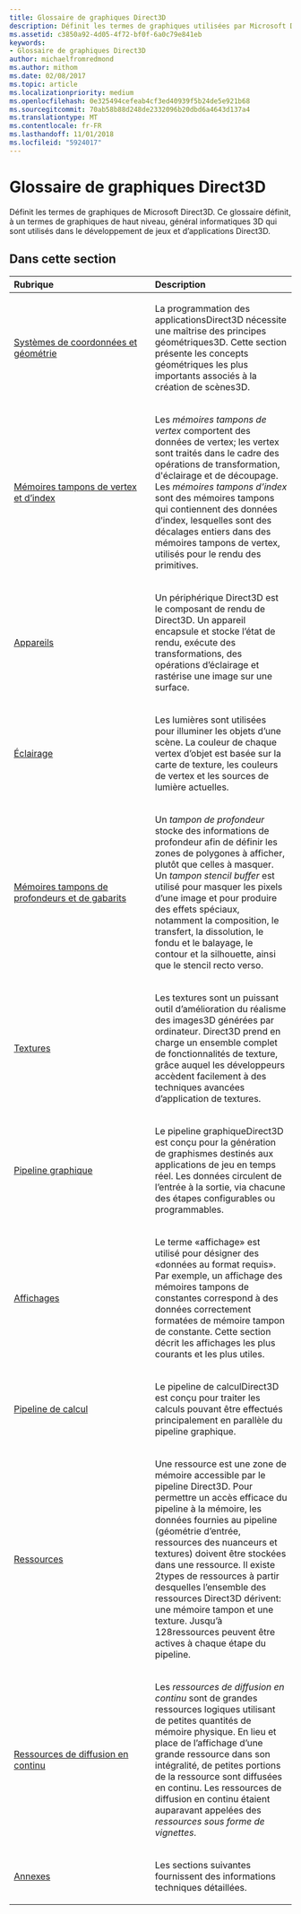 ```yaml
---
title: Glossaire de graphiques Direct3D
description: Définit les termes de graphiques utilisées par Microsoft Direct3D.
ms.assetid: c3850a92-4d05-4f72-bf0f-6a0c79e841eb
keywords:
- Glossaire de graphiques Direct3D
author: michaelfromredmond
ms.author: mithom
ms.date: 02/08/2017
ms.topic: article
ms.localizationpriority: medium
ms.openlocfilehash: 0e325494cefeab4cf3ed40939f5b24de5e921b68
ms.sourcegitcommit: 70ab58b88d248de2332096b20dbd6a4643d137a4
ms.translationtype: MT
ms.contentlocale: fr-FR
ms.lasthandoff: 11/01/2018
ms.locfileid: "5924017"
---
```

# <a name="direct3d-graphics-glossary"></a>Glossaire de graphiques Direct3D


Définit les termes de graphiques de Microsoft Direct3D. Ce glossaire définit, à un termes de graphiques de haut niveau, général informatiques 3D qui sont utilisés dans le développement de jeux et d’applications Direct3D.

## <a name="span-idin-this-sectionspanin-this-section"></a><span id="in-this-section"></span>Dans cette section


<table>
<colgroup>
<col width="50%" />
<col width="50%" />
</colgroup>
<thead>
<tr class="header">
<th align="left">Rubrique</th>
<th align="left">Description</th>
</tr>
</thead>
<tbody>
<tr class="odd">
<td align="left"><p><a href="coordinate-systems-and-geometry.md">Systèmes de coordonnées et géométrie</a></p></td>
<td align="left"><p>La programmation des applicationsDirect3D nécessite une maîtrise des principes géométriques3D. Cette section présente les concepts géométriques les plus importants associés à la création de scènes3D.</p></td>
</tr>
<tr class="even">
<td align="left"><p><a href="vertex-and-index-buffers.md">Mémoires tampons de vertex et d’index</a></p></td>
<td align="left"><p>Les <em>mémoires tampons de vertex</em> comportent des données de vertex; les vertex sont traités dans le cadre des opérations de transformation, d'éclairage et de découpage. Les <em>mémoires tampons d’index</em> sont des mémoires tampons qui contiennent des données d’index, lesquelles sont des décalages entiers dans des mémoires tampons de vertex, utilisés pour le rendu des primitives.</p></td>
</tr>
<tr class="odd">
<td align="left"><p><a href="devices.md">Appareils</a></p></td>
<td align="left"><p>Un périphérique Direct3D est le composant de rendu de Direct3D. Un appareil encapsule et stocke l’état de rendu, exécute des transformations, des opérations d’éclairage et rastérise une image sur une surface.</p></td>
</tr>
<tr class="even">
<td align="left"><p><a href="lights-and-materials.md">Éclairage</a></p></td>
<td align="left"><p>Les lumières sont utilisées pour illuminer les objets d’une scène. La couleur de chaque vertex d’objet est basée sur la carte de texture, les couleurs de vertex et les sources de lumière actuelles.</p></td>
</tr>
<tr class="odd">
<td align="left"><p><a href="depth-and-stencil-buffers.md">Mémoires tampons de profondeurs et de gabarits</a></p></td>
<td align="left"><p>Un <em>tampon de profondeur</em> stocke des informations de profondeur afin de définir les zones de polygones à afficher, plutôt que celles à masquer. Un <em>tampon stencil buffer</em> est utilisé pour masquer les pixels d’une image et pour produire des effets spéciaux, notamment la composition, le transfert, la dissolution, le fondu et le balayage, le contour et la silhouette, ainsi que le stencil recto verso.</p></td>
</tr>
<tr class="even">
<td align="left"><p><a href="textures.md">Textures</a></p></td>
<td align="left"><p>Les textures sont un puissant outil d’amélioration du réalisme des images3D générées par ordinateur. Direct3D prend en charge un ensemble complet de fonctionnalités de texture, grâce auquel les développeurs accèdent facilement à des techniques avancées d’application de textures.</p></td>
</tr>
<tr class="odd">
<td align="left"><p><a href="graphics-pipeline.md">Pipeline graphique</a></p></td>
<td align="left"><p>Le pipeline graphiqueDirect3D est conçu pour la génération de graphismes destinés aux applications de jeu en temps réel. Les données circulent de l’entrée à la sortie, via chacune des étapes configurables ou programmables.</p></td>
</tr>
<tr class="even">
<td align="left"><p><a href="views.md">Affichages</a></p></td>
<td align="left"><p>Le terme «affichage» est utilisé pour désigner des «données au format requis». Par exemple, un affichage des mémoires tampons de constantes correspond à des données correctement formatées de mémoire tampon de constante. Cette section décrit les affichages les plus courants et les plus utiles.</p></td>
</tr>
<tr class="odd">
<td align="left"><p><a href="compute-pipeline.md">Pipeline de calcul</a></p></td>
<td align="left"><p>Le pipeline de calculDirect3D est conçu pour traiter les calculs pouvant être effectués principalement en parallèle du pipeline graphique.</p></td>
</tr>
<tr class="even">
<td align="left"><p><a href="resources.md">Ressources</a></p></td>
<td align="left"><p>Une ressource est une zone de mémoire accessible par le pipeline Direct3D. Pour permettre un accès efficace du pipeline à la mémoire, les données fournies au pipeline (géométrie d’entrée, ressources des nuanceurs et textures) doivent être stockées dans une ressource. Il existe 2types de ressources à partir desquelles l’ensemble des ressources Direct3D dérivent: une mémoire tampon et une texture. Jusqu’à 128ressources peuvent être actives à chaque étape du pipeline.</p></td>
</tr>
<tr class="odd">
<td align="left"><p><a href="streaming-resources.md">Ressources de diffusion en continu</a></p></td>
<td align="left"><p>Les <em>ressources de diffusion en continu</em> sont de grandes ressources logiques utilisant de petites quantités de mémoire physique. En lieu et place de l’affichage d’une grande ressource dans son intégralité, de petites portions de la ressource sont diffusées en continu. Les ressources de diffusion en continu étaient auparavant appelées des <em>ressources sous forme de vignettes</em>.</p></td>
</tr>
<tr class="even">
<td align="left"><p><a href="appendix.md">Annexes</a></p></td>
<td align="left"><p>Les sections suivantes fournissent des informations techniques détaillées.</p></td>
</tr>
</tbody>
</table>

 

 

 
